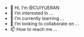 - 👋 Hi, I’m @CUIYUERAN
- 👀 I’m interested in ...
- 🌱 I’m currently learning ...
- 💞️ I’m looking to collaborate on ...
- 📫 How to reach me ...

<!---
CUIYUERAN/CUIYUERAN is a ✨ special ✨ repository because its `README.md` (this file) appears on your GitHub profile.
You can click the Preview link to take a look at your changes.
--->
